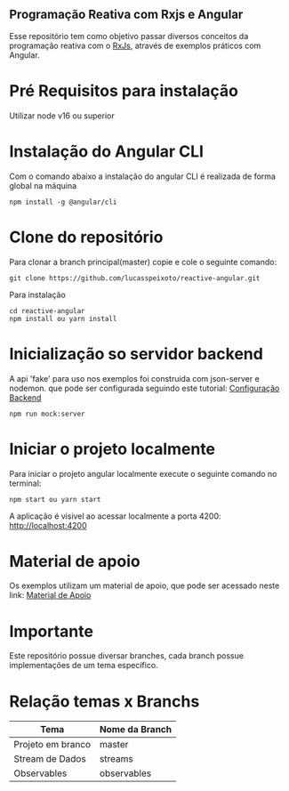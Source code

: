 ## Programação Reativa com Rxjs e Angular

Esse repositório tem como objetivo passar diversos conceitos da programação reativa com o [RxJs](https://rxjs.dev/), através de exemplos práticos com Angular.

# Pré Requisitos para instalação

Utilizar node v16 ou superior

# Instalação do Angular CLI

Com o comando abaixo a instalação do angular CLI é realizada de forma global na máquina

    npm install -g @angular/cli

# Clone do repositório

Para clonar a branch principal(master) copie e cole o seguinte comando:

    git clone https://github.com/lucasspeixoto/reactive-angular.git

Para instalação

    cd reactive-angular
    npm install ou yarn install

# Inicialização so servidor backend

A api 'fake' para uso nos exemplos foi construida com json-server e nodemon. que pode ser 
configurada seguindo este tutorial: [Configuração Backend](https://javascript.plainenglish.io/setting-up-a-mock-backend-with-angular-13-applications-26a21788f7da)

    npm run mock:server

# Iniciar o projeto localmente

Para iniciar o projeto angular localmente execute o seguinte comando no terminal:

    npm start ou yarn start

A aplicação é visivel ao acessar localmente a porta 4200: [http://localhost:4200](http://localhost:4200)

# Material de apoio

Os exemplos utilizam um material de apoio, que pode ser acessado neste link: [Material de Apoio](https://lspeixoto.notion.site/Reactive-Angular-06dbe331311146dbb09e7d0bab595898)

# Importante

Este repositório possue diversar branches, cada branch possue implementações de um tema específico.

# Relação temas x Branchs

| Tema              | Nome da Branch |
| ----------------- | -------------- |
| Projeto em branco | master         |
| Stream de Dados   | streams        |
| Observables       | observables    |
